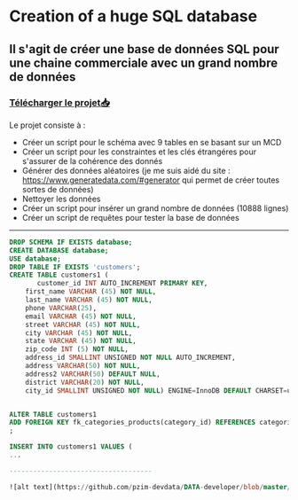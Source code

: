 

# Creation of a huge SQL database
## Il s'agit de créer une base de données SQL pour une chaine commerciale avec un grand nombre de données 
### [Télécharger le projet:inbox_tray:](https://github.com/pzim-devdata/DATA-developer/releases/download/V1.0.0/creation.of.a.huge.SQL.database.zip)


Le projet consiste à :
- Créer un script pour le schéma avec 9 tables en se basant sur un MCD
- Créer un script pour les constraintes et les clés étrangéres pour s'assurer de la cohérence des donnés
- Générer des données aléatoires (je me suis aidé du site : https://www.generatedata.com/#generator qui permet de créer toutes sortes de données)
- Nettoyer les données
- Créer un script pour insérer un grand nombre de données (10888 lignes)
- Créer un script de requêtes pour tester la base de données

------------------------------------

```SQL
DROP SCHEMA IF EXISTS database;
CREATE DATABASE database;
USE database;
DROP TABLE IF EXISTS 'customers';
CREATE TABLE customers1 (
	   customer_id INT AUTO_INCREMENT PRIMARY KEY,
    first_name VARCHAR (45) NOT NULL,
    last_name VARCHAR (45) NOT NULL,
    phone VARCHAR(25),
    email VARCHAR (45) NOT NULL,
    street VARCHAR (45) NOT NULL,
    city VARCHAR (45) NOT NULL,
    state VARCHAR (45) NOT NULL,
    zip_code INT (5) NOT NULL,
    address_id SMALLINT UNSIGNED NOT NULL AUTO_INCREMENT,
    address VARCHAR(50) NOT NULL,
    address2 VARCHAR(50) DEFAULT NULL,
    district VARCHAR(20) NOT NULL,
    city_id SMALLINT UNSIGNED NOT NULL) ENGINE=InnoDB DEFAULT CHARSET=utf8;


ALTER TABLE customers1
ADD FOREIGN KEY fk_categories_products(category_id) REFERENCES categories2 (category_id) -- ON DELETE CASCADE ON UPDATE CASCADE
;

INSERT INTO customers1 VALUES (
...

------------------------------------

![alt text](https://github.com/pzim-devdata/DATA-developer/blob/master/creation%20of%20a%20huge%20SQL%20database/MCD.png)


